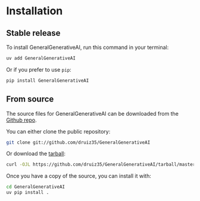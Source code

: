 # Installation

## Stable release

To install GeneralGenerativeAI, run this command in your terminal:

```sh
uv add GeneralGenerativeAI
```

Or if you prefer to use `pip`:

```sh
pip install GeneralGenerativeAI
```

## From source

The source files for GeneralGenerativeAI can be downloaded from the [Github repo](https://github.com/druiz35/GeneralGenerativeAI).

You can either clone the public repository:

```sh
git clone git://github.com/druiz35/GeneralGenerativeAI
```

Or download the [tarball](https://github.com/druiz35/GeneralGenerativeAI/tarball/master):

```sh
curl -OJL https://github.com/druiz35/GeneralGenerativeAI/tarball/master
```

Once you have a copy of the source, you can install it with:

```sh
cd GeneralGenerativeAI
uv pip install .
```
